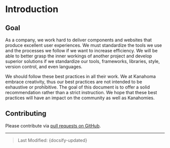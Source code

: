 # Introduction

## Goal

As a company, we work hard to deliver components and websites that produce excellent user experiences. We must standardize the tools we use and the processes we follow if we want to increase efficiency. We will be able to better grasp the inner workings of another project and develop superior solutions if we standardize our tools, frameworks, libraries, style, version control, and even languages.

We should follow these best practices in all their work. We at Kanahoma embrace creativity, thus our best practices are not intended to be exhaustive or prohibitive. The goal of this document is to offer a solid recommendation rather than a strict instruction. We hope that these best practices will have an impact on the community as well as Kanahomies.

## Contributing

Please contribute via [pull requests on GitHub](https://github.com/Kanahoma/code-guide).

---
> Last Modified: {docsify-updated}
